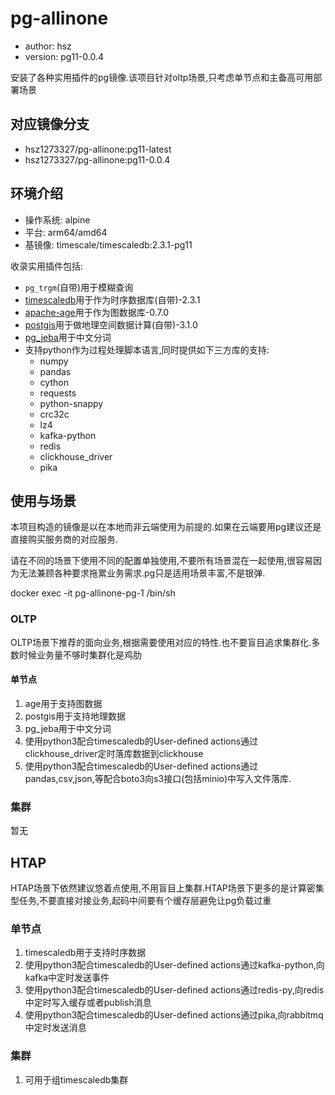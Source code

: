 # pg-allinone

+ author: hsz
+ version: pg11-0.0.4

安装了各种实用插件的pg镜像.该项目针对oltp场景,只考虑单节点和主备高可用部署场景

## 对应镜像分支

+ hsz1273327/pg-allinone:pg11-latest
+ hsz1273327/pg-allinone:pg11-0.0.4

## 环境介绍

+ 操作系统: alpine
+ 平台: arm64/amd64
+ 基镜像: timescale/timescaledb:2.3.1-pg11

收录实用插件包括:

+ `pg_trgm`(自带)用于模糊查询
+ [timescaledb](https://github.com/timescale/timescaledb)用于作为时序数据库(自带)-2.3.1
+ [apache-age](https://age.apache.org/docs/master/intro/operators.html)用于作为图数据库-0.7.0
+ [postgis](https://github.com/postgis/postgis)用于做地理空间数据计算(自带)-3.1.0
+ [pg_jeba](https://github.com/jaiminpan/pg_jieba)用于中文分词
+ 支持python作为过程处理脚本语言,同时提供如下三方库的支持:
    + numpy
    + pandas
    + cython
    + requests
    + python-snappy
    + crc32c
    + lz4
    + kafka-python
    + redis
    + clickhouse_driver
    + pika

## 使用与场景

本项目构造的镜像是以在本地而非云端使用为前提的.如果在云端要用pg建议还是直接购买服务商的对应服务.

请在不同的场景下使用不同的配置单独使用,不要所有场景混在一起使用,很容易因为无法兼顾各种要求拖累业务需求.pg只是适用场景丰富,不是银弹.

docker exec -it pg-allinone-pg-1 /bin/sh

### OLTP

OLTP场景下推荐的面向业务,根据需要使用对应的特性.也不要盲目追求集群化.多数时候业务量不够时集群化是鸡肋

#### 单节点

1. age用于支持图数据
2. postgis用于支持地理数据
3. pg_jeba用于中文分词
4. 使用python3配合timescaledb的User-defined actions通过clickhouse_driver定时落库数据到clickhouse
5. 使用python3配合timescaledb的User-defined actions通过pandas,csv,json,等配合boto3向s3接口(包括minio)中写入文件落库.

### 集群

暂无

## HTAP

HTAP场景下依然建议悠着点使用,不用盲目上集群.HTAP场景下更多的是计算密集型任务,不要直接对接业务,起码中间要有个缓存层避免让pg负载过重

### 单节点

1. timescaledb用于支持时序数据
2. 使用python3配合timescaledb的User-defined actions通过kafka-python,向kafka中定时发送事件
3. 使用python3配合timescaledb的User-defined actions通过redis-py,向redis中定时写入缓存或者publish消息
4. 使用python3配合timescaledb的User-defined actions通过pika,向rabbitmq中定时发送消息

### 集群

1. 可用于组timescaledb集群
